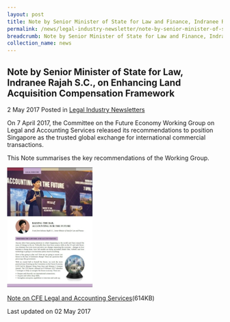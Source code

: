 ```yaml
---
layout: post
title: Note by Senior Minister of State for Law and Finance, Indranee Rajah S.C., on CFE Legal and Accounting Services
permalink: /news/legal-industry-newsletter/note-by-senior-minister-of-state-for-law-and-finance--indranee-r2/
breadcrumb: Note by Senior Minister of State for Law and Finance, Indranee Rajah S.C., on CFE Legal and Accounting Services
collection_name: news
---
```


<style>
  .image {width: 200px;}
  .image img {max-width: 100%;}
</style>

Note by Senior Minister of State for Law, Indranee Rajah S.C., on Enhancing Land Acquisition Compensation Framework
---

2 May 2017 Posted in [Legal Industry Newsletters](/news/legal-industry-newsletters/)

On 7 April 2017, the Committee on the Future Economy Working Group on Legal and Accounting Services released its recommendations to position Singapore as the trusted global exchange for international commercial transactions.

This Note summarises the key recommendations of the Working Group.

<div class="image">
  <a href="/files/NoteonCFELegalandAccountingServices.pdf"><img src="/images/1493714260603.jpg/" alt="image of pdf: raising the bar, accounting for the future."></a>
</div>

<a href="/files/NoteonCFELegalandAccountingServices.pdf/">Note on CFE Legal and Accounting Services</a>(614KB)

<p class="right-side-updated">Last updated on 02 May 2017</p>

